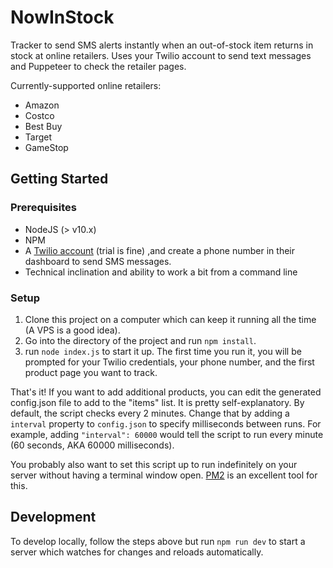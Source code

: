 # NowInStock

Tracker to send SMS alerts instantly when an out-of-stock item returns in stock at online retailers. Uses your Twilio account to send text messages and Puppeteer to check the retailer pages.

Currently-supported online retailers:
- Amazon
- Costco
- Best Buy
- Target
- GameStop

## Getting Started

### Prerequisites

- NodeJS (> v10.x)
- NPM
- A [Twilio account](https://www.twilio.com/try-twilio) (trial is fine) ,and create a phone number in their dashboard to send SMS messages.
- Technical inclination and ability to work a bit from a command line

### Setup

1. Clone this project on a computer which can keep it running all the time (A VPS is a good idea).
2. Go into the directory of the project and run `npm install`.
3. run `node index.js` to start it up. The first time you run it, you will be prompted for your Twilio credentials, your phone number, and the first product page you want to track. 

That's it! If you want to add additional products, you can edit the generated config.json file to add to the "items" list. It is pretty self-explanatory. By default, the script checks every 2 minutes. Change that by adding a `interval` property to `config.json` to specify milliseconds between runs. For example, adding `"interval": 60000` would tell the script to run every minute (60 seconds, AKA 60000 milliseconds).

You probably also want to set this script up to run indefinitely on your server without having a terminal window open. [PM2](https://www.npmjs.com/package/pm2) is an excellent tool for this.

## Development

To develop locally, follow the steps above but run `npm run dev` to start a server which watches for changes and reloads automatically.
